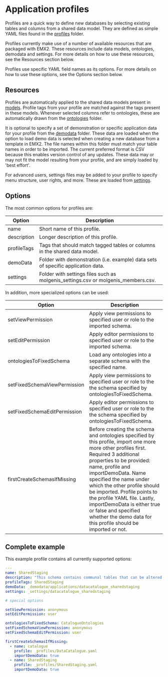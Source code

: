 # Application profiles

Profiles are a quick way to define new databases by selecting existing tables and columns from a shared data model.
They are defined as simple YAML files found in the [profiles](../../data/_profiles) folder.

Profiles currently make use of a number of available resources that are packaged with EMX2.
These resources include data models, ontologies, demodata and settings.
For more details on how to use these resources, see the Resources section below.

Profiles use specific YAML field names as its options.
For more details on how to use these options, see the Options section below.

## Resources

Profiles are automatically applied to the shared data models present in [models](../../data/_models).
Profile tags from your profile are matched against the tags present in these models.
Whenever selected columns refer to ontologies, these are automatically drawn from the [ontologies](../../data/_ontologies) folder.

It is optional to specify a set of demonstration or specific application data for your profile from the [demodata](../../data/_demodata) folder.
These data are loaded when the option to load demo data is selected when creating a new database from a template in EMX2.
The file names within this folder must match your table names in order to be imported.
The current preferred format is CSV because this enables version control of any updates.
These data may or may not fit the model resulting from your profile, and are simply loaded by 'best effort'.

For advanced users, settings files may be added to your profile to specify menu structure, user rights, and more.
These are loaded from [settings](../../data/_settings).

## Options

The most common options for profiles are:

| Option      | Description                                                                       |
|-------------|-----------------------------------------------------------------------------------|
| name        | Short name of this profile.                                                       |
| description | Longer description of this profile.                                               |
| profileTags | Tags that should match tagged tables or columns in the shared data model.         |
| demoData    | Folder with demonstration (i.e. example) data sets of specific application data.  |
| settings    | Folder with settings files such as molgenis_settings.csv or molgenis_members.csv. |

In addition, more specialized options can be used:

| Option                       | Description                                                                                                                                                                                                                                                                                                                                                                                                                                          |
|------------------------------|------------------------------------------------------------------------------------------------------------------------------------------------------------------------------------------------------------------------------------------------------------------------------------------------------------------------------------------------------------------------------------------------------------------------------------------------------|
| setViewPermission            | Apply view permissions to specified user or role to the imported schema.                                                                                                                                                                                                                                                                                                                                                                             |
| setEditPermission            | Apply editor permissions to specified user or role to the imported schema.                                                                                                                                                                                                                                                                                                                                                                           |
| ontologiesToFixedSchema      | Load any ontologies into a separate schema with the specified name.                                                                                                                                                                                                                                                                                                                                                                                  |
| setFixedSchemaViewPermission | Apply view permissions to specified user or role to the the schema specified by ontologiesToFixedSchema.                                                                                                                                                                                                                                                                                                                                             |
| setFixedSchemaEditPermission | Apply editor permissions to specified user or role to the the schema specified by ontologiesToFixedSchema.                                                                                                                                                                                                                                                                                                                                           |
| firstCreateSchemasIfMissing  | Before creating the schema and ontologies specified by this profile, import one more more other profiles first. Required 3 additional properties to be provided: name, profile and importDemoData. Name specified the name under which the other profile should be imported. Profile points to the profile YAML file. Lastly, importDemoData is either true or false and specified whether the demo data for this profile should be imported or not. |

## Complete example

This example profile contains all currently supported options:

```yaml
---
name: SharedStaging
description: "This schema contains communal tables that can be altered by all users."
profileTags: SharedStaging
demoData: _demodata/applications/datacatalogue_sharedstaging
settings: _settings/datacatalogue_sharedstaging

# special options

setViewPermission: anonymous
setEditPermission: user

ontologiesToFixedSchema: CatalogueOntologies
setFixedSchemaViewPermission: anonymous
setFixedSchemaEditPermission: user

firstCreateSchemasIfMissing:
  - name: catalogue
    profile: _profiles/DataCatalogue.yaml
    importDemoData: true
  - name: SharedStaging
    profile: _profiles/SharedStaging.yaml
    importDemoData: true
```
